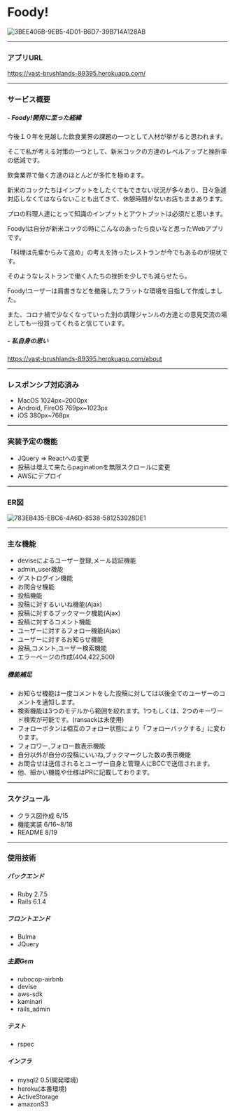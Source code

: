 # Foody!

![3BEE406B-9EB5-4D01-B6D7-39B714A128AB](https://user-images.githubusercontent.com/100200496/185188262-914d6ddc-172d-4e99-8cf8-a9f06f089069.png)

---

### アプリURL
https://vast-brushlands-89395.herokuapp.com/

---

### サービス概要

##### - Foody!開発に至った経緯
今後１０年を見越した飲食業界の課題の一つとして人材が挙がると思われます。

そこで私が考える対策の一つとして、新米コックの方達のレベルアップと挫折率の低減です。

飲食業界で働く方達のほとんどが多忙を極めます。

新米のコックたちはインプットをしたくてもできない状況が多々あり、日々急遽対応しなくてはならないことも出てきて、休憩時間がないお店もままあります。

プロの料理人達にとって知識のインプットとアウトプットは必須だと思います。

Foody!は自分が新米コックの時にこんなのあったら良いなと思ったWebアプリです。

「料理は先輩からみて盗め」の考えを持ったレストランが今でもあるのが現状です。

そのようなレストランで働く人たちの挫折を少しでも減らせたら。

Foody!ユーザーは肩書きなどを撤廃したフラットな環境を目指して作成しました。

また、コロナ禍で少なくなっていった別の調理ジャンルの方達との意見交流の場としても一役買ってくれると信じています。

##### - 私自身の思い
https://vast-brushlands-89395.herokuapp.com/about

---

### レスポンシブ対応済み
* MacOS 1024px~2000px
* Android, FireOS  769px~1023px
* iOS  380px~768px

---

### 実装予定の機能
* JQuery => Reactへの変更
* 投稿は増えて来たらpaginationを無限スクロールに変更
* AWSにデプロイ

---

### ER図
![783EB435-EBC6-4A6D-8538-581253928DE1](https://user-images.githubusercontent.com/100200496/185433655-21e8bd51-8752-4de8-82ec-f443214aadd7.png)

---

### 主な機能
* deviseによるユーザー登録,メール認証機能
* admin_user機能
* ゲストログイン機能
* お問合せ機能
* 投稿機能
* 投稿に対するいいね機能(Ajax)
* 投稿に対するブックマーク機能(Ajax)
* 投稿に対するコメント機能
* ユーザーに対するフォロー機能(Ajax)
* ユーザーに対するお知らせ機能
* 投稿,コメント,ユーザー検索機能
* エラーページの作成(404,422,500)

##### 機能補足
* お知らせ機能は一度コメントをした投稿に対しては以後全てのユーザーのコメントを通知します。
* 検索機能は3つのモデルから範囲を絞れます。1つもしくは、2つのキーワード検索が可能です。(ransackは未使用)
* フォローボタンは相互のフォロー状態により「フォローバックする」に変わります。
* フォロワー,フォロー数表示機能
* 自分以外が自分の投稿にいいね,ブックマークした数の表示機能
* お問合せは送信されるとユーザー自身と管理人にBCCで送信されます。
* 他、細かい機能や仕様はPRに記載しております。

---

### スケジュール
* クラス図作成 6/15
* 機能実装 6/16~8/18
* README 8/19

---

### 使用技術
##### バックエンド
* Ruby 2.7.5
* Rails 6.1.4

##### フロントエンド
* Bulma
* JQuery

##### 主要Gem
* rubocop-airbnb
* devise
* aws-sdk
* kaminari
* rails_admin

##### テスト
* rspec

##### インフラ
* mysql2 0.5(開発環境)
* heroku(本番環境)
* ActiveStorage
* amazonS3
